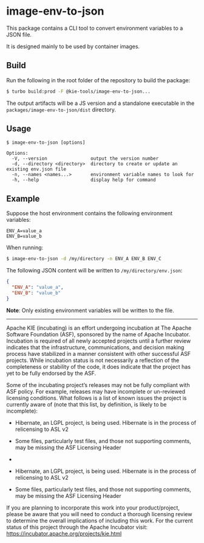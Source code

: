 <!--
   Licensed to the Apache Software Foundation (ASF) under one
   or more contributor license agreements.  See the NOTICE file
   distributed with this work for additional information
   regarding copyright ownership.  The ASF licenses this file
   to you under the Apache License, Version 2.0 (the
   "License"); you may not use this file except in compliance
   with the License.  You may obtain a copy of the License at
     http://www.apache.org/licenses/LICENSE-2.0
   Unless required by applicable law or agreed to in writing,
   software distributed under the License is distributed on an
   "AS IS" BASIS, WITHOUT WARRANTIES OR CONDITIONS OF ANY
   KIND, either express or implied.  See the License for the
   specific language governing permissions and limitations
   under the License.
-->

# image-env-to-json

This package contains a CLI tool to convert environment variables to a JSON file.

It is designed mainly to be used by container images.

## Build

Run the following in the root folder of the repository to build the package:

```bash
$ turbo build:prod -F @kie-tools/image-env-to-json...
```

The output artifacts will be a JS version and a standalone executable in the `packages/image-env-to-json/dist` directory.

## Usage

```
$ image-env-to-json [options]

Options:
  -V, --version                output the version number
  -d, --directory <directory>  directory to create or update an existing env.json file
  -n, --names <names...>       environment variable names to look for
  -h, --help                   display help for command
```

## Example

Suppose the host environment contains the following environment variables:

```
ENV_A=value_a
ENV_B=value_b
```

When running:

```bash
$ image-env-to-json -d /my/directory -n ENV_A ENV_B ENV_C
```

The following JSON content will be written to `/my/directory/env.json`:

```json
{
  "ENV_A": "value_a",
  "ENV_B": "value_b"
}
```

**Note**: Only existing environment variables will be written to the file.

---

Apache KIE (incubating) is an effort undergoing incubation at The Apache Software
Foundation (ASF), sponsored by the name of Apache Incubator. Incubation is
required of all newly accepted projects until a further review indicates that
the infrastructure, communications, and decision making process have stabilized
in a manner consistent with other successful ASF projects. While incubation
status is not necessarily a reflection of the completeness or stability of the
code, it does indicate that the project has yet to be fully endorsed by the ASF.

Some of the incubating project’s releases may not be fully compliant with ASF
policy. For example, releases may have incomplete or un-reviewed licensing
conditions. What follows is a list of known issues the project is currently
aware of (note that this list, by definition, is likely to be incomplete):

- Hibernate, an LGPL project, is being used. Hibernate is in the process of relicensing to ASL v2
- Some files, particularly test files, and those not supporting comments, may be missing the ASF Licensing Header
-

- Hibernate, an LGPL project, is being used. Hibernate is in the process of
  relicensing to ASL v2
- Some files, particularly test files, and those not supporting comments, may
  be missing the ASF Licensing Header

If you are planning to incorporate this work into your product/project, please
be aware that you will need to conduct a thorough licensing review to determine
the overall implications of including this work. For the current status of this
project through the Apache Incubator visit:
https://incubator.apache.org/projects/kie.html
